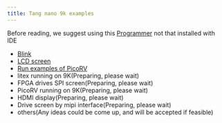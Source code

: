 ```yaml
---
title: Tang nano 9k examples
---
```


Before reading, we suggest using this [Programmer](https://dl.sipeed.com/shareURL/TANG/programmer) not that installed with IDE

- [Blink](./examples/led/led.md)
- [LCD screen](./examples/rgb_screen/rgb_screen.md)
- [Run examples of PicoRV](./examples/picorv/picorv.md)
- litex running on 9K(Preparing, please wait)
- FPGA drives SPI screen(Preparing, please wait)
- PicoRV running on 9K(Preparing, please wait)
- HDMI display(Preparing, please wait)
- Drive screen by mipi interface(Preparing, please wait)
- others(Any ideas could be come up, and will be accepted if feasible)